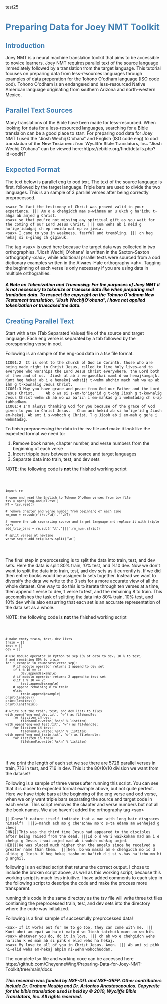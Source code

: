 <p> test25</p>
<h1><span style="color:SteelBlue">Preparing Data for Joey NMT Toolkit</span></h1>

<h2><span style="color:SteelBlue">Introduction</span></h2>

<p>Joey NMT is a neural machine translation toolkit that aims to be accessible to novice learners.
 Joey NMT requires parallel text of the source language immediately followed by a translation from the       target language. This tutorial focuses on preparing data from less-resources languages through examples of  data preperation for the Tohono O'odham language (ISO code ood). Tohono O'odham is an endangered and less-resourced Native American language originating from southern Arizona and north-western Mexico.
</p>

<h2><span style="color:SteelBlue">Parallel Text Sources</span></h2>  

<p>Many translations of the Bible have been made for less-resourced. When looking for data for a less-resourced languages, searching for a Bible translaion can be a good place to start. For preparing ood data for Joey NMT I used the "Jiosh Wechij O'ohana" and English (ISO code eng) to ood translation of the New Testament from Wycliffe Bible Translators, Inc. "Jiosh Wechij O'ohana" can be viewed here: <a>https://ebible.org/find/details.php?id=oodNT</a> 
</p>

<h2><span style="color:SteelBlue">Expected Format</span></h2>

 <p>The text below is parallel eng to ood text. The text of the source language is first, followed by the target language. Triple bars are used to divide the two languages. This is an sample of 3 parallel verses after being correctly preprocessed.
</p>

<pre><code>&lt;sax&gt; In fact the testimony of Christ was proved valid in your experience, ||| Am o e chehgidch mam s-wihnam an uꞌukch g haꞌichu t-ahga ab amjed g Christ.
&lt;sax&gt; so that you're not missing any spiritual gift as you wait for the coming of our Lord Jesus Christ. ||| Kum wehs ab i neid g hoꞌigeꞌidadgaj ch ep nenida mat ep wo jiwia.
&lt;sax&gt; I came to you in weakness, fearful and trembling. ||| ch heg hekaj si s‑gihug ch gigiwuk.
</code></pre>
    
<p> The tag &lt;sax&gt; is used here becasue the target data was collected in two orthographies. "Jiosh Wechij O'ohana" is written in the Saxton-Saxton orthography &lt;sax&gt;, while additional parallel texts were sourced from a ood dictionary examples written in the Alvares-Hale orthography &lt;ah&gt;. Tagging the beginning of each verse is only necessary if you are using data in multiple orthograhies. 
</p>
 
 <h4><span style="color:Black"><i> A Note on Tokenization and Truecasing: For the purposes of Joey NMT it is not necessary to tokenize or truecase data like when preparing real tranlation data. To respect the copyright on the Tohono O'odham New Testament translation, "Jiosh Wechij O'ohana", I have not applied tokenization or truecased the data.</i></span></h4> 
  
<h2><span style="color:SteelBlue">Creating Parallel Text</span></h2> 

<p>Start with a tsv (Tab Separated Values) file of the source and target language. Each eng verse is separated by a tab followed by the coresponding verse in ood. 
</p>

<p>Following is an sample of the eng-ood data in a tsv file format.
</p>
  
<pre><code>1CO01:2	It is sent to the church of God in Corinth, those who are being made right in Christ Jesus, called to live holy lives—and to everyone who worships the Lord Jesus Christ everywhere, the Lord both of them and of us.  Jiosh at ab i em-gawulkai mamt d wo hemajkamgajk. Kumt heg hekaj ab i e hemakoj wehsijj t-wehm ahchim mach hab waꞌap ab ihm g t-kownalig Jesus Christ.
1CO01:3	May you have grace and peace from God our Father and the Lord Jesus Christ.  	Ab o wa si s-em-hoꞌigeꞌid g t-ohg Jiosh g t-kownalig Jesus Christ wehm ch ab wo wa baꞌich i em-mahkad g i wehmtadag ch s-ap tahhadkam.
1CO01:4	I'm always thanking God for you because of the grace of God given to you in Christ Jesus.  	Chum ani hekid ab si hoꞌigeꞌid g Jiosh em-hekaj. Ab amt i s-wohoch g Christ. T g Jiosh ab i em-mah g geꞌe i wehmtadag.
</code></pre>
    
<p> To finish preprocessing the data in the tsv file and make it look like the expected format we need to: 
</p> 
  
<ol>
  <li>Remove book name, chapter number, and verse numbers from the beginning of each verse</li>
  <li>Incert tripple bars between the source and target languages </li> 
  <li>Separate data into train, test, and dev sets</li>
</ol>


<p> NOTE: the following code is <b>not</b> the finished working script</p>
<pre class="line-number">
  <code class="language-python">
  
    import re

    # open and read the English to Tohono O'odham verses from tsv file
    tsv = open('eng-ood_NT.tsv')
    NT = tsv.read()

    # remove chapter and verse number from beginning of each line
    rm_num = re.sub(r'(\d.*\d)','',NT)

    # remove the tab separating source and target language and replace it with triple bars
    add_trip_bars = re.sub(r'\t','|||',rm_num).strip()

    # split verses at newline
    verse_sep = add_trip_bars.split('\n')
    
  </code>
</pre>

<p> The final step in preprocessing is to split the data into train, test, and dev sets. Here the data is split 80% train, 10% test, and %10 dev. Now we don't want to split the data into train, test, and dev sets as it currently is. If we did then entire books would be assigned to sets together. Instead we want to diversify the data we write to the 3 sets for a more accurate view of all the whole dataset. One way to do this is to iterate through ten verses at a time, then append 1 verse to dev, 1 verse to test, and the remaining 8 to train. This accomplishes the task of splitting the data into 80% train, 10% test, and 10% dev while also ensurring that each set is an accurate representation of the data set as a whole. 
</p>

<p>NOTE: the following code is <b>not</b> the finished working script</p>
<pre class="line-number">
  <code class="language-python">
  
    # make empty train, test, dev lists
    train = []
    test = []
    dev = []

    # use modulo operator in Python to sep 10% of data to dev, 10 % to test, 
    # and remaining 80% to train 
    for i,example in enumerate(verse_sep):
        # if modulo operator returns 1 append to dev set
        if i % 10 == 1:
            dev.append(example)
        # if modulo operator returns 2 append to test set
        elif i % 10 == 2:
            test.append(example)
        # append remaining 8 to train
        else:
            train.append(example)
    print(len(dev))
    print(len(test))
    print(len(train))

    # write out the train, test, and dev lists to files
    with open('eng-ood_dev.txt', 'w') as filehandle:
        for listitem in dev:
            filehandle.write('%s\n' % listitem)
    with open('eng-ood_test.txt', 'w') as filehandle:
        for listitem in test:
            filehandle.write('%s\n' % listitem)
    with open('eng-ood_train.txt', 'w') as filehandle:
        for listitem in train:
            filehandle.write('%s\n' % listitem) 
  
  </code>
</pre>

<p> If we print the length of each set we see there are 5728 parallel verses in train, 716 in test, and 716 in dev. This is the 80/10/10 division we want from the dataset! </p> 

Following is a sample of three verses after running this script. You can see that it is closer to expected format example above, but not quite perfect. Here we have triple bars at the beginning of the eng verse and ood verse, when we only want triple bars separating the source and target code in each verse. This script removes the chapter and verse numbers but not all the book names. We also haven't added the orthography tag
&lt;sax> 

<pre><code>|||Doesn't nature itself indicate that a man with long hair disgraces himself?  |||S‑mahch ach mo g cheꞌechew moꞌo s‑ta edama am wehhejed g cheoj 
JHN|||This was the third time Jesus had appeared to the disciples after being raised from the dead. |||Id o d waꞌi waikkokam mad am i e chehgi g Jesus t‑wui amjed mad ab i wuhsh muhkig amjed. 
HEB|||He was placed much higher than the angels since he received a greater name than them.  |||Neh, bo wa masma am e chehgidch mo id d alidaj g Jiosh. K heg hekaj tasho mo baꞌich d i si s-has haꞌichu mo hi g anghil.
</code></pre>

<p> following is an editted script that returns the correct output. I chose to include the broken script above, as well as this working script, because this working script is much less intuitive. I have added comments to each step in the following script to descripe the code and make the process more transparent.</p>

<p>running this code in the same directory as the tsv file will write three txt files contianing the preprocessed train, test, and dev sets into the directory where the code was initialized. </p>

Following is a final sample of successfully preprocessed data! 
<pre><code>&lt;sax&gt; If it works out for me to go too, they can come with me. ||| Kunt ahni am epai wo ha oi matp d wo Jiosh tatchuik mant am wo hih.
&lt;sax&gt; Whatever you do, do it in love. ||| ch ab wo e chehgidch wehs haꞌichu k ed mam ab si pihk e elid wehs ha hekaj.
&lt;sax&gt; My love to all of you in Christ Jesus. Amen. ||| Ab ani si pihk ni‑elid wehs em‑hekaj ahpim ni‑wehm wohochuddam.
</code></pre>

<p> The complete tsv file and working code can be accessed here <a>https://github.com/CheyenneWing/Preparing-Data-for-Joey-NMT-Toolkit/tree/main/docs</a> 
</p>
<h4><span style="Black"><i>This research was funded by NSF-DEL and NSF-GRFP. Other contributers include Dr. Graham Neubig and Dr. Antonios Anastasopoulos. Copywrite for the bible translation used is held by © 2010, Wycliffe Bible Translators, Inc. All rights reserved.
 </i></span></h4>
